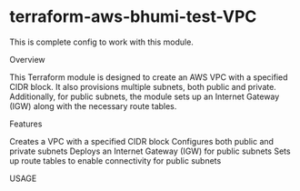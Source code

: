 # terraform-aws-bhumi-test-VPC

This is complete config to work with this module.

Overview

This Terraform module is designed to create an AWS VPC with a specified CIDR block. It also provisions multiple subnets, both public and private. Additionally, for public subnets, the module sets up an Internet Gateway (IGW) along with the necessary route tables.

Features

Creates a VPC with a specified CIDR block
Configures both public and private subnets
Deploys an Internet Gateway (IGW) for public subnets
Sets up route tables to enable connectivity for public subnets

USAGE

